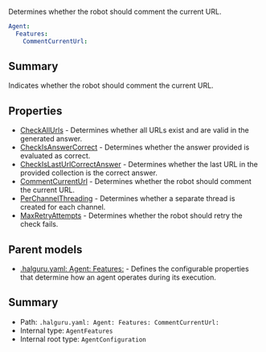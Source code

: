 <!--
title: CommentCurrentUrl
description: Determines whether the robot should comment the current URL.
version: 1.0.0+171c62d57116db7b4c2f74ee0132602e1e42a1c7
generated: true
date: 2025-03-31T14:52:15Z
node: This file is generated by the command-line program: `halguru manual --generate-docs`
-->


Determines whether the robot should comment the current URL.

```yaml
Agent:
  Features:
    CommentCurrentUrl:
```

## Summary

Indicates whether the robot should comment the current URL.

## Properties

* [CheckAllUrls]((halguru)-agent-features-checkallurls.md) - Determines whether all URLs exist and are valid in the generated answer.
* [CheckIsAnswerCorrect]((halguru)-agent-features-checkisanswercorrect.md) - Determines whether the answer provided is evaluated as correct.
* [CheckIsLastUrlCorrectAnswer]((halguru)-agent-features-checkislasturlcorrectanswer.md) - Determines whether the last URL in the provided collection is the correct answer.
* [CommentCurrentUrl]((halguru)-agent-features-commentcurrenturl.md) - Determines whether the robot should comment the current URL.
* [PerChannelThreading]((halguru)-agent-features-perchannelthreading.md) - Determines whether a separate thread is created for each channel.
* [MaxRetryAttempts]((halguru)-agent-features-maxretryattempts.md) - Determines whether the robot should retry the check fails.

## Parent models

* [.halguru.yaml: Agent: Features:]((halguru)-agent-features.md) - Defines the configurable properties that determine how an agent operates during its execution.

## Summary

* Path: `.halguru.yaml: Agent: Features: CommentCurrentUrl:`
* Internal type: `AgentFeatures`
* Internal root type: `AgentConfiguration`
